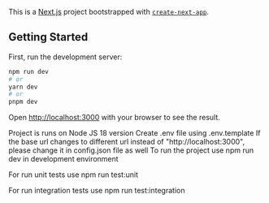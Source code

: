 This is a [Next.js](https://nextjs.org/) project bootstrapped with [`create-next-app`](https://github.com/vercel/next.js/tree/canary/packages/create-next-app).

## Getting Started

First, run the development server:

```bash
npm run dev
# or
yarn dev
# or
pnpm dev
```

Open [http://localhost:3000](http://localhost:3000) with your browser to see the result.

Project is runs on Node JS 18 version
Create .env file using .env.template
If the base url changes to different url instead of "http://localhost:3000", please change it in config.json file as well
To run the project use
  npm run dev
  in development environment

For run unit tests use
  npm run test:unit

For run integration tests use
  npm run test:integration